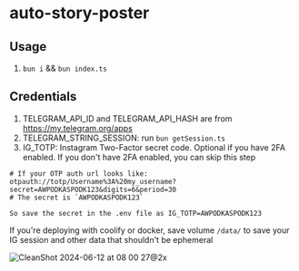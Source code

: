 # auto-story-poster

## Usage

1. `bun i` && `bun index.ts`

## Credentials

1. TELEGRAM_API_ID and TELEGRAM_API_HASH are from <https://my.telegram.org/apps>
2. TELEGRAM_STRING_SESSION: run `bun getSession.ts`
3. IG_TOTP: Instagram Two-Factor secret code. Optional if you have 2FA enabled. If you don't have 2FA enabled, you can skip this step

  ```
  # If your OTP auth url looks like: otpauth://totp/Username%3A%20my_username?secret=AWPODKASPODK123&digits=6&period=30
  # The secret is `AWPODKASPODK123`

  So save the secret in the .env file as IG_TOTP=AWPODKASPODK123
  ```

If you're deploying with coolify or docker, save volume `/data/` to save your IG session and other data that shouldn't be ephemeral

![CleanShot 2024-06-12 at 08 00 27@2x](https://github.com/Geczy/auto-story-poster/assets/1036968/ca4a4129-076e-4a45-817f-98da4dafc74f)

